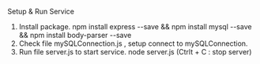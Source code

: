 Setup & Run Service
1. Install package.
	npm install express --save && npm install mysql --save && npm install body-parser --save
2. Check file mySQLConnection.js , setup connect to mySQLConnection.
3. Run file server.js to start service.
	node server.js
(Ctrlt + C : stop server)
